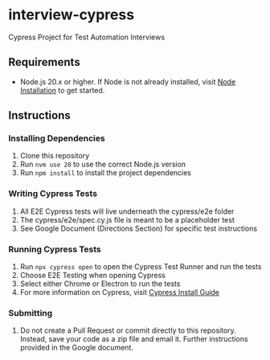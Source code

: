 # interview-cypress

Cypress Project for Test Automation Interviews

## Requirements

- Node.js 20.x or higher. If Node is not already installed, visit [Node Installation]("https://nodejs.org/en/download") to get started.

## Instructions

### Installing Dependencies

1. Clone this repository
2. Run `nvm use 20` to use the correct Node.js version
3. Run `npm install` to install the project dependencies

### Writing Cypress Tests

1. All E2E Cypress tests will live underneath the cypress/e2e folder
2. The cypress/e2e/spec.cy.js file is meant to be a placeholder test
3. See Google Document (Directions Section) for specific test instructions

### Running Cypress Tests

1. Run `npx cypress open` to open the Cypress Test Runner and run the tests
2. Choose E2E Testing when opening Cypress
3. Select either Chrome or Electron to run the tests
4. For more information on Cypress, visit [Cypress Install Guide]("https://docs.cypress.io/guides/getting-started/installing-cypress")

### Submitting

1. Do not create a Pull Request or commit directly to this repository. Instead, save your code as a zip file and email it. Further instructions provided in the Google document.

